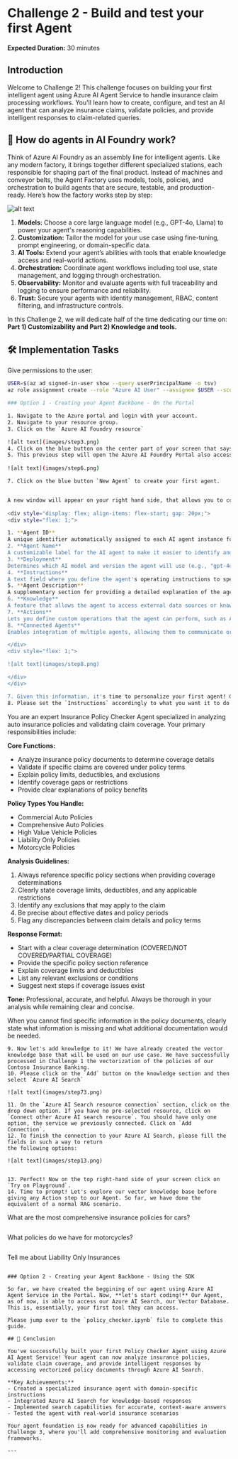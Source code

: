 # Challenge 2 - Build and test your first Agent

**Expected Duration:** 30 minutes

## Introduction

Welcome to Challenge 2! This challenge focuses on building your first intelligent agent using Azure AI Agent Service to handle insurance claim processing workflows. You'll learn how to create, configure, and test an AI agent that can analyze insurance claims, validate policies, and provide intelligent responses to claim-related queries.

## 🎯 How do agents in AI Foundry work?

Think of Azure AI Foundry as an assembly line for intelligent agents. Like any modern factory, it brings together different specialized stations, each responsible for shaping part of the final product. Instead of machines and conveyor belts, the Agent Factory uses models, tools, policies, and orchestration to build agents that are secure, testable, and production-ready. Here’s how the factory works step by step:

![alt text](images/aifoundry.png)

1. **Models:** Choose a core large language model (e.g., GPT-4o, Llama) to power your agent's reasoning capabilities.
2. **Customization:** Tailor the model for your use case using fine-tuning, prompt engineering, or domain-specific data.
3. **AI Tools:** Extend your agent’s abilities with tools that enable knowledge access and real-world actions.
4. **Orchestration:** Coordinate agent workflows including tool use, state management, and logging through orchestration.
5. **Observability:** Monitor and evaluate agents with full traceability and logging to ensure performance and reliability.
6. **Trust:** Secure your agents with identity management, RBAC, content filtering, and infrastructure controls.

In this Challenge 2, we will dedicate half of the time dedicating our time on: **Part 1) Customizability and Part 2) Knowledge and tools.**


## 🛠️ Implementation Tasks

Give permissions to the user: 

```bash
USER=$(az ad signed-in-user show --query userPrincipalName -o tsv)
az role assignment create --role "Azure AI User" --assignee $USER --scope /subscriptions/$SUBS/resourceGroups/$RG

### Option 1 - Creating your Agent Backbone - On the Portal

1. Navigate to the Azure portal and login with your account.
2. Navigate to your resource group.
3. Click on the `Azure AI Foundry resource`

![alt text](images/step3.png)
4. Click on the blue button on the center part of your screen that says `Go to Azure AI Foundry Portal`
5. This previous step will open the Azure AI Foundry Portal also accessible through the link [ai.azure.com](ai.azure.com). On your left hand side you can find the Agents section.
 
![alt text](images/step6.png)

7. Click on the blue button `New Agent` to create your first agent.


A new window will appear on your right hand side, that allows you to configure your agent. Your setup should look like this and contain the following components:
   
<div style="display: flex; align-items: flex-start; gap: 20px;">
<div style="flex: 1;">

1. **Agent ID**
A unique identifier automatically assigned to each AI agent instance for internal referencing and management within Azure's ecosystem.
2. **Agent Name**
A customizable label for the AI agent to make it easier to identify and manage within your environment.
3. **Deployment**
Determines which AI model and version the agent will use (e.g., "gpt-4o-mini").
4. **Instructions**
A text field where you define the agent's operating instructions to specify tasks, rules, tone, or engagement style.
5. **Agent Description**
A supplementary section for providing a detailed explanation of the agent's purpose, scope, or intended use case.
6. **Knowledge**
A feature that allows the agent to access external data sources or knowledge bases to improve response accuracy and relevance.
7. **Actions**
Lets you define custom operations that the agent can perform, such as API calls, workflow integrations, or invoking external services.
8. **Connected Agents**
Enables integration of multiple agents, allowing them to communicate or collaborate to accomplish more complex tasks.

</div>
<div style="flex: 1;">

![alt text](images/step8.png)

</div>
</div>

7. Given this information, it's time to personalize your first agent! Give it a nice name like `Policy Checker`.
8. Please set the `Instructions` accordingly to what you want it to do! 

```
You are an expert Insurance Policy Checker Agent specialized in analyzing auto insurance policies and validating claim coverage. Your primary responsibilities include:

**Core Functions:**
- Analyze insurance policy documents to determine coverage details
- Validate if specific claims are covered under policy terms
- Explain policy limits, deductibles, and exclusions
- Identify coverage gaps or restrictions
- Provide clear explanations of policy benefits

**Policy Types You Handle:**
- Commercial Auto Policies
- Comprehensive Auto Policies  
- High Value Vehicle Policies
- Liability Only Policies
- Motorcycle Policies

**Analysis Guidelines:**
1. Always reference specific policy sections when providing coverage determinations
2. Clearly state coverage limits, deductibles, and any applicable restrictions
3. Identify any exclusions that may apply to the claim
4. Be precise about effective dates and policy periods
5. Flag any discrepancies between claim details and policy terms

**Response Format:**
- Start with a clear coverage determination (COVERED/NOT COVERED/PARTIAL COVERAGE)
- Provide the specific policy section reference
- Explain coverage limits and deductibles
- List any relevant exclusions or conditions
- Suggest next steps if coverage issues exist

**Tone:** Professional, accurate, and helpful. Always be thorough in your analysis while remaining clear and concise.

When you cannot find specific information in the policy documents, clearly state what information is missing and what additional documentation would be needed.
```
9. Now let's add knowledge to it! We have already created the vector knowledge base that will be used on our use case. We have successfully processed in Challenge 1 the vectorization of the policies of our Contoso Insurance Banking. 
10. Please click on the `Add` button on the knowledge section and then select `Azure AI Search`

![alt text](images/step73.png)

11. On the `Azure AI Search resource connection` section, click on the drop down option. If you have no pre-selected resource, click on `Connect other Azure AI search resource`. You should have only one option, the service we previously connected. Click on `Add Connection`. 
12. To finish the connection to your Azure AI Search, please fill the fields in such a way to return
the following options:

![alt text](images/step13.png)


13. Perfect! Now on the top right-hand side of your screen click on `Try on Playground`.
14. Time to prompt! Let's explore our vector knowledge base before giving any Action step to our Agent. So far, we have done the equivalent of a normal RAG scenario. 

```
What are the most comprehensive insurance policies for cars?
```

```
What policies do we have for motorcycles?
```

```
Tell me about Liability Only Insurances 
```

### Option 2 - Creating your Agent Backbone - Using the SDK

So far, we have created the beggining of our agent using Azure AI Agent Service in the Portal. Now, **let's start coding!** Our Agent, as of now, is able to access our Azure AI Search, our Vector Database. This is, essentially, your first tool they can access.

Please jump over to the `policy_checker.ipynb` file to complete this guide. 

## 🎯 Conclusion

You've successfully built your first Policy Checker Agent using Azure AI Agent Service! Your agent can now analyze insurance policies, validate claim coverage, and provide intelligent responses by accessing vectorized policy documents through Azure AI Search.

**Key Achievements:**
- Created a specialized insurance agent with domain-specific instructions
- Integrated Azure AI Search for knowledge-based responses
- Implemented search capabilities for accurate, context-aware answers
- Tested the agent with real-world insurance scenarios

Your agent foundation is now ready for advanced capabilities in Challenge 3, where you'll add comprehensive monitoring and evaluation frameworks.

---